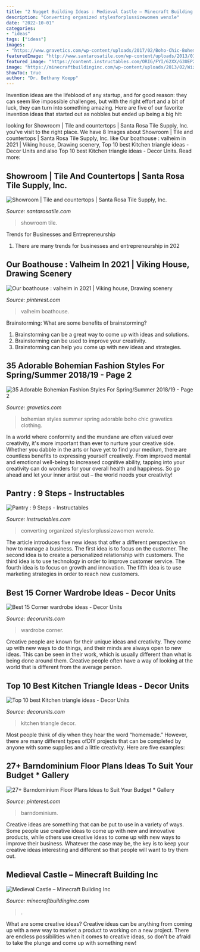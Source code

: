 ```yaml
---
title: "2 Nugget Building Ideas : Medieval Castle – Minecraft Building Inc"
description: "Converting organized stylesforplussizewomen wenxle"
date: "2022-10-01"
categories:
- "ideas"
tags: ["ideas"]
images:
- "https://www.gravetics.com/wp-content/uploads/2017/02/Boho-Chic-Bohemian-Style-Clothing-Dresses16.jpg"
featuredImage: "http://www.santarosatile.com/wp-content/uploads/2013/01/Showroom-7.png"
featured_image: "https://content.instructables.com/ORIG/FYI/62XX/G3UEP27S0RQ/FYI62XXG3UEP27S0RQ.jpg?frame=1"
image: "https://minecraftbuildinginc.com/wp-content/uploads/2013/02/Wizards-Tower.jpg"
ShowToc: true
author: "Dr. Bethany Koepp"
---
```



Invention ideas are the lifeblood of any startup, and for good reason: they can seem like impossible challenges, but with the right effort and a bit of luck, they can turn into something amazing. Here are five of our favorite invention ideas that started out as nobbles but ended up being a big hit:

	

		
looking for Showroom | Tile and countertops | Santa Rosa Tile Supply, Inc. you've visit to the right place. We have 8 Images about Showroom | Tile and countertops | Santa Rosa Tile Supply, Inc. like Our boathouse : valheim in 2021 | Viking house, Drawing scenery, Top 10 best Kitchen triangle ideas - Decor Units and also Top 10 best Kitchen triangle ideas - Decor Units. Read more:
		
    
## Showroom | Tile And Countertops | Santa Rosa Tile Supply, Inc.

<img loading=lazy src="http://www.santarosatile.com/wp-content/uploads/2013/01/Showroom-7.png" onerror="this.onerror=null;this.src='https://tse4.mm.bing.net/th?id=OIP.bQzLzZ7doiZsI2SUAKAOPwHaLH&amp;pid=15.1';" alt="Showroom | Tile and countertops | Santa Rosa Tile Supply, Inc.">

_Source: santarosatile.com_

>showroom tile. 

	

Trends for Businesses and Entrepreneurship
1. There are many trends for businesses and entrepreneurship in 202
    
## Our Boathouse : Valheim In 2021 | Viking House, Drawing Scenery

<img loading=lazy src="https://i.pinimg.com/736x/79/f8/fb/79f8fbebc4cd58f57050d10d1dab0439.jpg" onerror="this.onerror=null;this.src='https://tse4.mm.bing.net/th?id=OIP.Q1TyKpep6jt_xXB9QJm9XgHaEK&amp;pid=15.1';" alt="Our boathouse : valheim in 2021 | Viking house, Drawing scenery">

_Source: pinterest.com_

>valheim boathouse. 

	

Brainstorming: What are some benefits of brainstorming?
1. Brainstorming can be a great way to come up with ideas and solutions.
2. Brainstorming can be used to improve your creativity.
3. Brainstorming can help you come up with new ideas and strategies.

    
## 35 Adorable Bohemian Fashion Styles For Spring/Summer 2018/19 - Page 2

<img loading=lazy src="https://www.gravetics.com/wp-content/uploads/2017/02/Boho-Chic-Bohemian-Style-Clothing-Dresses16.jpg" onerror="this.onerror=null;this.src='https://tse2.mm.bing.net/th?id=OIP.ncg_YkIlsm0O3t-woRLlTQHaSm&amp;pid=15.1';" alt="35 Adorable Bohemian Fashion Styles For Spring/Summer 2018/19 - Page 2">

_Source: gravetics.com_

>bohemian styles summer spring adorable boho chic gravetics clothing. 

	

In a world where conformity and the mundane are often valued over creativity, it's more important than ever to nurture your creative side. Whether you dabble in the arts or have yet to find your medium, there are countless benefits to expressing yourself creatively. From improved mental and emotional well-being to increased cognitive ability, tapping into your creativity can do wonders for your overall health and happiness. So go ahead and let your inner artist out – the world needs your creativity!

    
## Pantry : 9 Steps - Instructables

<img loading=lazy src="https://content.instructables.com/ORIG/FYI/62XX/G3UEP27S0RQ/FYI62XXG3UEP27S0RQ.jpg?frame=1" onerror="this.onerror=null;this.src='https://tse3.mm.bing.net/th?id=OIP.9YVoUD3ZkOmVeY09QohgBwHaJ4&amp;pid=15.1';" alt="Pantry : 9 Steps - Instructables">

_Source: instructables.com_

>converting organized stylesforplussizewomen wenxle. 

	

The article introduces five new ideas that offer a different perspective on how to manage a business. The first idea is to focus on the customer. The second idea is to create a personalized relationship with customers. The third idea is to use technology in order to improve customer service. The fourth idea is to focus on growth and innovation. The fifth idea is to use marketing strategies in order to reach new customers.

    
## Best 15 Corner Wardrobe Ideas - Decor Units

<img loading=lazy src="https://1.bp.blogspot.com/-NXlnd3Dh59Q/WbW5M_t-nzI/AAAAAAAA5jU/wyUyD3upXCoMv085NJCt0rNTo1JhUnh9QCLcBGAs/s1600/15.jpg" onerror="this.onerror=null;this.src='https://tse3.mm.bing.net/th?id=OIP.GAwy0ww3j6EfZqr1G8JL5QHaLF&amp;pid=15.1';" alt="Best 15 Corner wardrobe ideas - Decor Units">

_Source: decorunits.com_

>wardrobe corner. 

	

Creative people are known for their unique ideas and creativity. They come up with new ways to do things, and their minds are always open to new ideas. This can be seen in their work, which is usually different than what is being done around them. Creative people often have a way of looking at the world that is different from the average person.

    
## Top 10 Best Kitchen Triangle Ideas - Decor Units

<img loading=lazy src="https://3.bp.blogspot.com/-7NTQipHjd7s/WbmhyOVcsiI/AAAAAAAA5x8/80KD6sDjzlAWoOBIRfAbDvu8T8cy5Q_TwCLcBGAs/s1600/8.jpg" onerror="this.onerror=null;this.src='https://tse2.mm.bing.net/th?id=OIP.UC6je-Ps-ZBnu6xh2otwCgHaKA&amp;pid=15.1';" alt="Top 10 best Kitchen triangle ideas - Decor Units">

_Source: decorunits.com_

>kitchen triangle decor. 

	

Most people think of diy when they hear the word “homemade.” However, there are many different types ofDIY projects that can be completed by anyone with some supplies and a little creativity. Here are five examples:

    
## 27+ Barndominium Floor Plans Ideas To Suit Your Budget * Gallery

<img loading=lazy src="https://i.pinimg.com/736x/dc/5e/86/dc5e86f8db37eda4e65aca49a6f0b5e4.jpg" onerror="this.onerror=null;this.src='https://tse4.mm.bing.net/th?id=OIP.taftmMvsO01VkkstVLTYJQHaLH&amp;pid=15.1';" alt="27+ Barndominium Floor Plans Ideas to Suit Your Budget * Gallery">

_Source: pinterest.com_

>barndominium. 

	

Creative ideas are something that can be put to use in a variety of ways. Some people use creative ideas to come up with new and innovative products, while others use creative ideas to come up with new ways to improve their business. Whatever the case may be, the key is to keep your creative ideas interesting and different so that people will want to try them out.

    
## Medieval Castle – Minecraft Building Inc

<img loading=lazy src="https://minecraftbuildinginc.com/wp-content/uploads/2013/02/Wizards-Tower.jpg" onerror="this.onerror=null;this.src='https://tse2.mm.bing.net/th?id=OIP.U4w5R9HIbAqjUI-8kS4odAHaEo&amp;pid=15.1';" alt="Medieval Castle – Minecraft Building Inc">

_Source: minecraftbuildinginc.com_

>. 

	

What are some creative ideas?
Creative ideas can be anything from coming up with a new way to market a product to working on a new project. There are endless possibilities when it comes to creative ideas, so don't be afraid to take the plunge and come up with something new!

